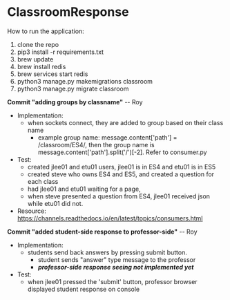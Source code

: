 # ClassroomResponse

How to run the application:

1. clone the repo
2. pip3 install -r requirements.txt
3. brew update
4. brew install redis
5. brew services start redis
6. python3 manage.py makemigrations classroom
7. python3 manage.py migrate classroom




**Commit "adding groups by classname"** -- Roy
* Implementation:
	* when sockets connect, they are added to group based on their class name
		* example group name: message.content['path'] = /classroom/ES4/, then the group name is message.content['path'].split('/')[-2]. Refer to consumer.py
* Test:
	* created jlee01 and etu01 users, jlee01 is in ES4 and etu01 is in ES5
	* created steve who owns ES4 and ES5, and created a question for each class
	* had jlee01 and etu01 waiting for a page, 
	* when steve presented a question from ES4, jlee01 received json while etu01 did not.
* Resource: https://channels.readthedocs.io/en/latest/topics/consumers.html
	

**Commit "added student-side response to professor-side"** -- Roy
* Implementation: 
	* students send back answers by pressing submit button.
		* student sends "answer" type message to the professor
		* ***professor-side response seeing not implemented yet***
* Test:
	* when jlee01 pressed the 'submit' button, professor browser displayed student response on console

